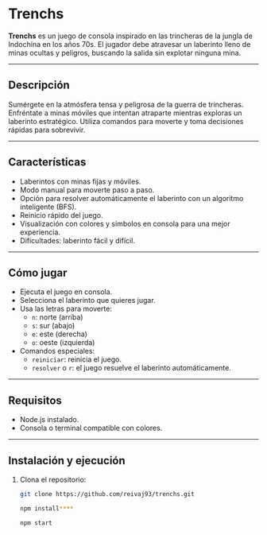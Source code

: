 # Trenchs

**Trenchs** es un juego de consola inspirado en las trincheras de la jungla de Indochina en los años 70s. El jugador debe atravesar un laberinto lleno de minas ocultas y peligros, buscando la salida sin explotar ninguna mina.

---

## Descripción

Sumérgete en la atmósfera tensa y peligrosa de la guerra de trincheras. Enfréntate a minas móviles que intentan atraparte mientras exploras un laberinto estratégico. Utiliza comandos para moverte y toma decisiones rápidas para sobrevivir.

---

## Características

- Laberintos con minas fijas y móviles.
- Modo manual para moverte paso a paso.
- Opción para resolver automáticamente el laberinto con un algoritmo inteligente (BFS).
- Reinicio rápido del juego.
- Visualización con colores y símbolos en consola para una mejor experiencia.
- Dificultades: laberinto fácil y difícil.

---

## Cómo jugar

- Ejecuta el juego en consola.
- Selecciona el laberinto que quieres jugar.
- Usa las letras para moverte:
  - `n`: norte (arriba)
  - `s`: sur (abajo)
  - `e`: este (derecha)
  - `o`: oeste (izquierda)
- Comandos especiales:
  - `reiniciar`: reinicia el juego.
  - `resolver` o `r`: el juego resuelve el laberinto automáticamente.

---

## Requisitos

- Node.js instalado.
- Consola o terminal compatible con colores.

---

## Instalación y ejecución

1. Clona el repositorio:
   ```bash
   git clone https://github.com/reivaj93/trenchs.git

   npm install****

   npm start

